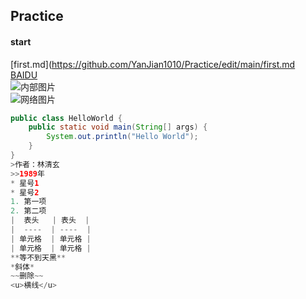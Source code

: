 ## Practice 
#### start  
[first.md](https://github.com/YanJian1010/Practice/edit/main/first.md  
[BAIDU](https://www.baidu.com/)  
![内部图片](https://github.com/YanJian1010/Practice/edit/main/timg.jpg)  
![网络图片](http://p2.so.qhimgs1.com/t01742584c446e9f9f2.jpg)  
```java
public class HelloWorld {
    public static void main(String[] args) {
        System.out.println("Hello World");
    }
} 
>作者：林清玄  
>>1989年  
* 星号1  
* 星号2  
1. 第一项  
2. 第二项  
|  表头   | 表头  |
|  ----  | ----  |
| 单元格  | 单元格 |
| 单元格  | 单元格 |
**等不到天黑**  
*斜体*  
~~删除~~  
<u>横线</u>  


